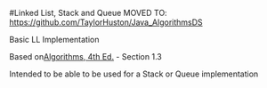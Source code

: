#Linked List, Stack and Queue
MOVED TO: <a href="https://github.com/TaylorHuston/Java_AlgorithmsDS">https://github.com/TaylorHuston/Java_AlgorithmsDS</a>

Basic LL Implementation

Based on<a href="http://algs4.cs.princeton.edu/home/">Algorithms, 4th Ed.</a> - Section 1.3

Intended to be able to be used for a Stack or Queue implementation
